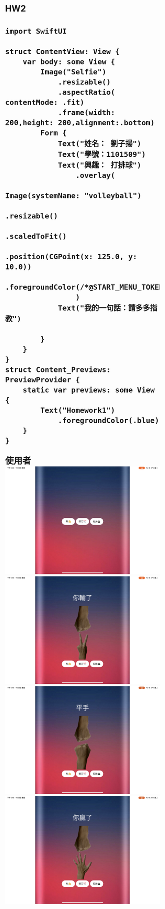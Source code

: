 <h1>HW2<h1>

```SwiftUI
import SwiftUI

struct ContentView: View {
    var body: some View {
        Image("Selfie")
            .resizable()
            .aspectRatio( contentMode: .fit)
            .frame(width: 200,height: 200,alignment:.bottom)
        Form {
            Text("姓名： 劉子揚")
            Text("學號：1101509")
            Text("興趣： 打排球")
                .overlay(
                    Image(systemName: "volleyball")
                        .resizable()
                        .scaledToFit()
                        .position(CGPoint(x: 125.0, y: 10.0))
                        .foregroundColor(/*@START_MENU_TOKEN@*/.blue/*@END_MENU_TOKEN@*/)
                ) 
            Text("我的一句話：請多多指教")
            
        }
    }
}
struct Content_Previews: PreviewProvider {
    static var previews: some View {
        Text("Homework1")
            .foregroundColor(.blue)
    }
}

```

使用者
<img src="https://raw.githubusercontent.com/Yyoung2288/YZU-swiftui/main/IMG_0260.png">
<img src="https://raw.githubusercontent.com/Yyoung2288/YZU-swiftui/main/IMG_0262.png">
<img src="https://raw.githubusercontent.com/Yyoung2288/YZU-swiftui/main/IMG_0263.png">
<img src="https://raw.githubusercontent.com/Yyoung2288/YZU-swiftui/main/IMG_0265.png">



   
